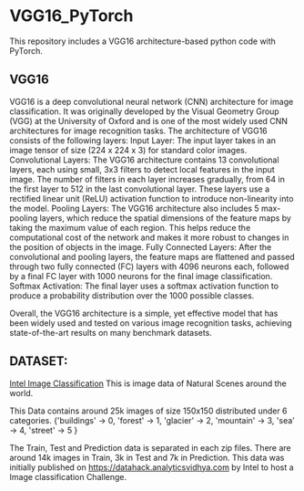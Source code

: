 # VGG16_PyTorch

This repository includes a VGG16 architecture-based python code with PyTorch. 

## VGG16

VGG16 is a deep convolutional neural network (CNN) architecture for image classification. It was originally developed by the Visual Geometry Group (VGG) at the University of Oxford and is one of the most widely used CNN architectures for image recognition tasks.
The architecture of VGG16 consists of the following layers:
Input Layer: The input layer takes in an image tensor of size (224 x 224 x 3) for standard color images.
Convolutional Layers: The VGG16 architecture contains 13 convolutional layers, each using small, 3x3 filters to detect local features in the input image. The number of filters in each layer increases gradually, from 64 in the first layer to 512 in the last convolutional layer. These layers use a rectified linear unit (ReLU) activation function to introduce non-linearity into the model.
Pooling Layers: The VGG16 architecture also includes 5 max-pooling layers, which reduce the spatial dimensions of the feature maps by taking the maximum value of each region. This helps reduce the computational cost of the network and makes it more robust to changes in the position of objects in the image.
Fully Connected Layers: After the convolutional and pooling layers, the feature maps are flattened and passed through two fully connected (FC) layers with 4096 neurons each, followed by a final FC layer with 1000 neurons for the final image classification.
Softmax Activation: The final layer uses a softmax activation function to produce a probability distribution over the 1000 possible classes.

Overall, the VGG16 architecture is a simple, yet effective model that has been widely used and tested on various image recognition tasks, achieving state-of-the-art results on many benchmark datasets.

## DATASET: 
[Intel Image Classification](https://www.kaggle.com/datasets/puneet6060/intel-image-classification)
This is image data of Natural Scenes around the world.

This Data contains around 25k images of size 150x150 distributed under 6 categories.
{'buildings' -> 0,
'forest' -> 1,
'glacier' -> 2,
'mountain' -> 3,
'sea' -> 4,
'street' -> 5 }

The Train, Test and Prediction data is separated in each zip files. There are around 14k images in Train, 3k in Test and 7k in Prediction.
This data was initially published on https://datahack.analyticsvidhya.com by Intel to host a Image classification Challenge.
